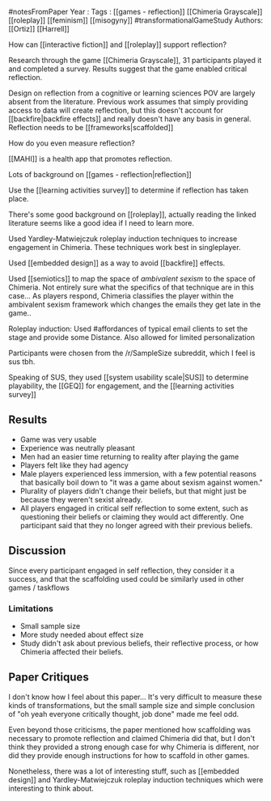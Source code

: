 #notesFromPaper
Year   :
Tags   : [[games - reflection]] [[Chimeria Grayscale]] [[roleplay]] [[feminism]] [[misogyny]] #transformationalGameStudy
Authors: [[Ortiz]] [[Harrell]]

How can [[interactive fiction]] and [[roleplay]] support reflection?

Research through the game [[Chimeria Grayscale]], 31 participants played it and completed a survey. Results suggest that the game enabled critical reflection.

Design on reflection from a cognitive or learning sciences POV are largely absent from the literature. Previous work assumes that simply providing access to data will create reflection, but this doesn't account for [[backfire|backfire effects]] and really doesn't have any basis in general. Reflection needs to be [[frameworks|scaffolded]]

How do you even measure reflection?

[[MAHI]] is a health app that promotes reflection.

Lots of background on [[games - reflection|reflection]]

Use the [[learning activities survey]] to determine if reflection has taken place.

There's some good background on [[roleplay]], actually reading the linked literature seems like a good idea if I need to learn more.

Used Yardley-Matwiejczuk roleplay induction techniques to increase engagement in Chimeria. These techniques work best in singleplayer.

Used [[embedded design]] as a way to avoid [[backfire]] effects.

Used [[semiotics]] to map the space of *ambivalent sexism* to the space of Chimeria. Not entirely sure what the specifics of that technique are in this case... As players respond, Chimeria classifies the player within the ambivalent sexism framework which changes the emails they get late in the game..

Roleplay induction: Used #affordances of typical email clients to set the stage and provide some Distance. Also allowed for limited personalization 

Participants were chosen from the /r/SampleSize subreddit, which I feel is sus tbh. 

Speaking of SUS, they used [[system usability scale|SUS]] to determine playability, the [[GEQ]] for engagement, and the [[learning activities survey]]

Results
-------

 - Game was very usable
 - Experience was neutrally pleasant
 - Men had an easier time returning to reality after playing the game
 - Players felt like they had agency
 - Male players experienced less immersion, with a few potential reasons that basically boil down to "it was a game about sexism against women."
 - Plurality of players didn't change their beliefs, but that might just be because they weren't sexist already.
 - All players engaged in critical self reflection to some extent, such as questioning their beliefs or claiming they would act differently. One participant said that they no longer agreed with their previous beliefs.

Discussion
----------

Since every participant engaged in self reflection, they consider it a success, and that the scaffolding used could be similarly used in other games / taskflows 

### Limitations

 - Small sample size
 - More study needed about effect size
 - Study didn't ask about previous beliefs, their reflective process, or how Chimeria affected their beliefs. 

Paper Critiques
---------------

I don't know how I feel about this paper... It's very difficult to measure these kinds of transformations, but the small sample size and simple conclusion of "oh yeah everyone critically thought, job done" made me feel odd.

Even beyond those criticisms, the paper mentioned how scaffolding was necessary to promote reflection and claimed Chimeria did that, but I don't think they provided a strong enough case for why Chimeria is different, nor did they provide enough instructions for how to scaffold in other games.

Nonetheless, there was a lot of interesting stuff, such as [[embedded design]] and Yardley-Matwiejczuk roleplay induction techniques which were interesting to think about.
